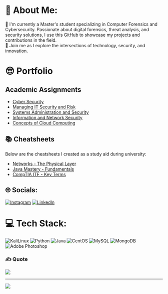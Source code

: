 # 💫 About Me:
🔭 I'm currently a Master's student specializing in Computer Forensics and Cybersecurity. Passionate about digital forensics, threat analysis, and security solutions, I use this GitHub to showcase my projects and contributions in the field. 
<br>🌱 Join me as I explore the intersections of technology, security, and innovation.<br> 

# 😎 Portfolio

## Academic Assignments

- [Cyber Security](https://github.com/Bayan-A/Portfolio/tree/main/CyberSecurity)
- [Managing IT Security and Risk](https://github.com/Bayan-A/Portfolio/tree/main/Managing_IT_Security_and_Risk)
- [Systems Administration and Security](https://github.com/Bayan-A/Portfolio/tree/main/Systems_Administration_and_Security)
- [Information and Network Security](./Information_Security/README.md)
- [Concepts of Cloud Computing](https://github.com/Bayan-A/Portfolio/tree/main/Concepts_of_Cloud_Computing)

## 📚 Cheatsheets

Below are the cheatsheets I created as a study aid during university:

- [Networks - The Physical Layer](https://cheatography.com/bayan-a/cheat-sheets/networks-physical-layer/)
- [Java Mastery - Fundamentals](https://cheatography.com/bayan-a/cheat-sheets/java-mastery-fundamentals/)
- [CompTIA ITF - Key Terms](https://cheatography.com/bayan-a/cheat-sheets/comptia-itf/)



## 🌐 Socials:
[![Instagram](https://img.shields.io/badge/Instagram-%23E4405F.svg?logo=Instagram&logoColor=white)](https://instagram.com/bayan_tzu) [![LinkedIn](https://img.shields.io/badge/LinkedIn-%230077B5.svg?logo=linkedin&logoColor=white)](https://linkedin.com/in/bayanareef) 

# 💻 Tech Stack:
![KaliLinux](https://img.shields.io/badge/Kali_Linux-557C94?style=for-the-badge&logo=kali-linux&logoColor=white) ![Python](https://img.shields.io/badge/python-3670A0?style=for-the-badge&logo=python&logoColor=ffdd54) ![Java](https://img.shields.io/badge/java-%23ED8B00.svg?style=for-the-badge&logo=java&logoColor=white) ![CentOS](https://img.shields.io/badge/Cent%20OS-262577?style=for-the-badge&logo=CentOS&logoColor=white) ![MySQL](https://img.shields.io/badge/mysql-%2300f.svg?style=for-the-badge&logo=mysql&logoColor=white) ![MongoDB](https://img.shields.io/badge/MongoDB-%234ea94b.svg?style=for-the-badge&logo=mongodb&logoColor=white) ![Adobe Photoshop](https://img.shields.io/badge/adobephotoshop-%2331A8FF.svg?style=for-the-badge&logo=adobephotoshop&logoColor=white) 



### ✍️ Quote
![](https://quotes-github-readme.vercel.app/api?type=horizontal&theme=dark)

---
[![](https://visitcount.itsvg.in/api?id=bareef&icon=0&color=1)](https://visitcount.itsvg.in)

<!-- Proudly created with GPRM ( https://gprm.itsvg.in ) -->
